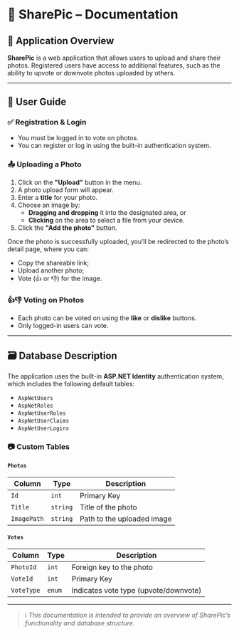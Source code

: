 # 📸 SharePic – Documentation

## 📝 Application Overview

**SharePic** is a web application that allows users to upload and share their photos. Registered users have access to additional features, such as the ability to upvote or downvote photos uploaded by others.

---

## 👤 User Guide

### ✅ Registration & Login

- You must be logged in to vote on photos.
- You can register or log in using the built-in authentication system.

### 📤 Uploading a Photo

1. Click on the **"Upload"** button in the menu.
2. A photo upload form will appear.
3. Enter a **title** for your photo.
4. Choose an image by:
   - **Dragging and dropping** it into the designated area, or
   - **Clicking** on the area to select a file from your device.
5. Click the **"Add the photo"** button.

Once the photo is successfully uploaded, you’ll be redirected to the photo’s detail page, where you can:

- Copy the shareable link;
- Upload another photo;
- Vote (👍 or 👎) for the image.

### 👍👎 Voting on Photos

- Each photo can be voted on using the **like** or **dislike** buttons.
- Only logged-in users can vote.

---

## 🗃️ Database Description

The application uses the built-in **ASP.NET Identity** authentication system, which includes the following default tables:

- `AspNetUsers`
- `AspNetRoles`
- `AspNetUserRoles`
- `AspNetUserClaims`
- `AspNetUserLogins`

### 📷 Custom Tables

#### `Photos`

| Column     | Type         | Description                    |
|------------|--------------|--------------------------------|
| `Id`       | `int`        | Primary Key                    |
| `Title`    | `string`     | Title of the photo             |
| `ImagePath`| `string`     | Path to the uploaded image     |

#### `Votes`

| Column     | Type         | Description                            |
|------------|--------------|----------------------------------------|
| `PhotoId`  | `int`        | Foreign key to the photo               |
| `VoteId`   | `int`        | Primary Key                            |
| `VoteType` | `enum`       | Indicates vote type (upvote/downvote)  |

---

> ℹ️ *This documentation is intended to provide an overview of SharePic’s functionality and database structure.*

